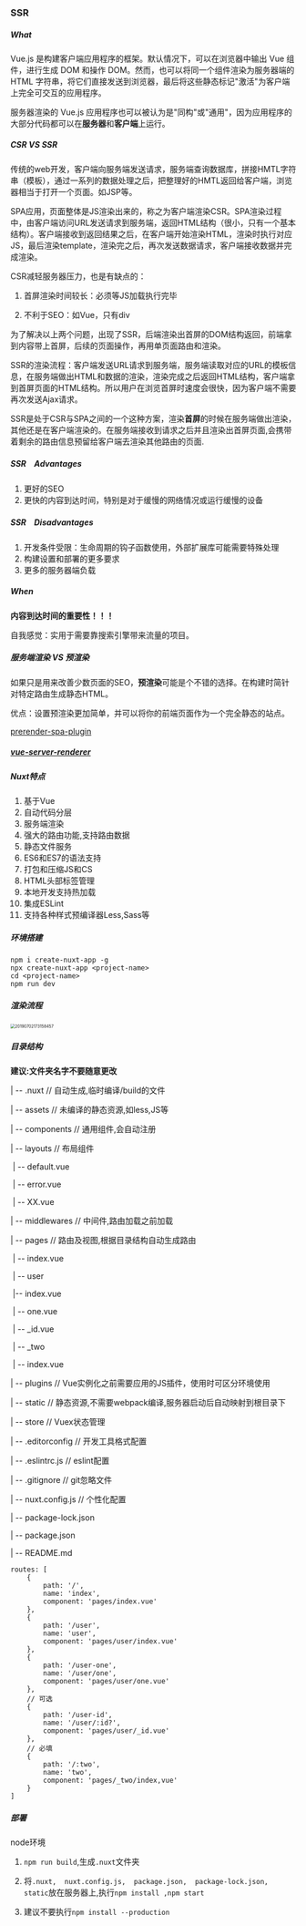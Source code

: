 ### SSR

##### What

Vue.js 是构建客户端应用程序的框架。默认情况下，可以在浏览器中输出 Vue 组件，进行生成 DOM 和操作 DOM。然而，也可以将同一个组件渲染为服务器端的 HTML 字符串，将它们直接发送到浏览器，最后将这些静态标记"激活"为客户端上完全可交互的应用程序。

服务器渲染的 Vue.js 应用程序也可以被认为是"同构"或"通用"，因为应用程序的大部分代码都可以在**服务器**和**客户端**上运行。

##### CSR VS SSR

传统的web开发，客户端向服务端发送请求，服务端查询数据库，拼接HMTL字符串（模板），通过一系列的数据处理之后，把整理好的HMTL返回给客户端，浏览器相当于打开一个页面。如JSP等。

SPA应用，页面整体是JS渲染出来的，称之为客户端渲染CSR。SPA渲染过程中，由客户端访问URL发送请求到服务端，返回HTML结构（很小，只有一个基本结构）。客户端接收到返回结果之后，在客户端开始渲染HTML，渲染时执行对应JS，最后渲染template，渲染完之后，再次发送数据请求，客户端接收数据并完成渲染。

CSR减轻服务器压力，也是有缺点的：

1. 首屏渲染时间较长：必须等JS加载执行完毕

2. 不利于SEO：如Vue，只有div

为了解决以上两个问题，出现了SSR，后端渲染出首屏的DOM结构返回，前端拿到内容带上首屏，后续的页面操作，再用单页面路由和渲染。

SSR的渲染流程：客户端发送URL请求到服务端，服务端读取对应的URL的模板信息，在服务端做出HTML和数据的渲染，渲染完成之后返回HTML结构，客户端拿到首屏页面的HTML结构。所以用户在浏览首屏时速度会很快，因为客户端不需要再次发送Ajax请求。

SSR是处于CSR与SPA之间的一个这种方案，渲染**首屏**的时候在服务端做出渲染，其他还是在客户端渲染的。在服务端接收到请求之后并且渲染出首屏页面,会携带着剩余的路由信息预留给客户端去渲染其他路由的页面.

##### SSR　Advantages

1. 更好的SEO
2. 更快的内容到达时间，特别是对于缓慢的网络情况或运行缓慢的设备

##### SSR　Disadvantages

1. 开发条件受限：生命周期的钩子函数使用，外部扩展库可能需要特殊处理
2. 构建设置和部署的更多要求
3. 更多的服务器端负载

##### When

**内容到达时间的重要性！！！**

自我感觉：实用于需要靠搜索引擎带来流量的项目。

##### 服务端渲染 VS 预渲染

如果只是用来改善少数页面的SEO，**预渲染**可能是个不错的选择。在构建时简针对特定路由生成静态HTML。

优点：设置预渲染更加简单，并可以将你的前端页面作为一个完全静态的站点。

[prerender-spa-plugin](https://github.com/chrisvfritz/prerender-spa-plugin)

##### [vue-server-renderer](https://ssr.vuejs.org/zh/guide/#%E5%AE%89%E8%A3%85)

##### Nuxt特点

1. 基于Vue
2. 自动代码分层
3. 服务端渲染
4. 强大的路由功能,支持路由数据
5. 静态文件服务
6. ES6和ES7的语法支持
7. 打包和压缩JS和CS
8. HTML头部标签管理
9. 本地开发支持热加载
10. 集成ESLint
11. 支持各种样式预编译器Less,Sass等

##### 环境搭建

```
npm i create-nuxt-app -g
npx create-nuxt-app <project-name>
cd <project-name>
npm run dev
```

##### 渲染流程

<img src="C:\Users\ICBC\Desktop\20190702173158457.png" alt="20190702173158457" style="zoom:50%;" />



##### 目录结构

**建议:文件夹名字不要随意更改**

| -- .nuxt        // 自动生成,临时编译/build的文件

| -- assets      // 未编译的静态资源,如less,JS等

| -- components	// 通用组件,会自动注册

| -- layouts	// 布局组件

​	| -- default.vue

​	| -- error.vue

​	| -- XX.vue

| -- middlewares	// 中间件,路由加载之前加载

| -- pages	// 路由及视图,根据目录结构自动生成路由

​	| -- index.vue

​	| -- user

​		|-- index.vue

​		| -- one.vue

​		| -- _id.vue

​	| -- _two

​		| -- index.vue

| -- plugins	// Vue实例化之前需要应用的JS插件，使用时可区分环境使用

| -- static	// 静态资源,不需要webpack编译,服务器启动后自动映射到根目录下

| -- store	// Vuex状态管理

| -- .editorconfig	// 开发工具格式配置

| -- .eslintrc.js	// eslint配置

| -- .gitignore	// git忽略文件

| -- nuxt.config.js	// 个性化配置

| -- package-lock.json

| -- package.json

| -- README.md

```
routes: [
	{
		path: '/',
		name: 'index',
		component: 'pages/index.vue'
	},
	{
		path: '/user',
		name: 'user',
		component: 'pages/user/index.vue'
	},
	{
		path: '/user-one',
		name: '/user/one',
		component: 'pages/user/one.vue'
	},
	// 可选
	{
		path: '/user-id',
		name: '/user/:id?',
		component: 'pages/user/_id.vue'
	},
	// 必填
	{
		path: '/:two',
		name: 'two',
		component: 'pages/_two/index,vue'
	}
]
```

##### 部署

node环境

1. ```npm run build```,生成```.nuxt```文件夹

2. 将```.nuxt,  nuxt.config.js,  package.json,  package-lock.json,  static```放在服务器上,执行```npm install ,npm start```

3. 建议不要执行```npm install --production```

   
